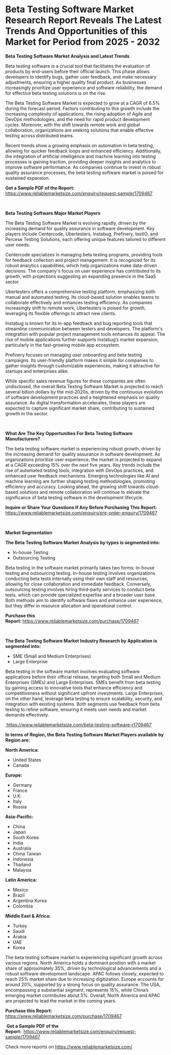 <p><h1>Beta Testing Software Market Research Report Reveals The Latest Trends And Opportunities of this Market for Period from 2025 - 2032</h1></p><p><strong>Beta Testing Software Market Analysis and Latest Trends</strong></p>
<p><p>Beta testing software is a crucial tool that facilitates the evaluation of products by end-users before their official launch. This phase allows developers to identify bugs, gather user feedback, and make necessary adjustments, ensuring a higher quality final product. As businesses increasingly prioritize user experience and software reliability, the demand for effective beta testing solutions is on the rise.</p><p>The Beta Testing Software Market is expected to grow at a CAGR of 6.5% during the forecast period. Factors contributing to this growth include the increasing complexity of applications, the rising adoption of Agile and DevOps methodologies, and the need for rapid product development cycles. Moreover, with the shift towards remote work and global collaboration, organizations are seeking solutions that enable effective testing across distributed teams.</p><p>Recent trends show a growing emphasis on automation in beta testing, allowing for quicker feedback loops and enhanced efficiency. Additionally, the integration of artificial intelligence and machine learning into testing processes is gaining traction, providing deeper insights and analytics to improve software performance. As companies continue to invest in robust quality assurance processes, the beta testing software market is poised for sustained expansion.</p></p>
<p><strong>Get a Sample PDF of the Report:&nbsp;</strong> <a href="https://www.reliablemarketsize.com/enquiry/request-sample/1709467?utm_campaign=2941&utm_medium=2&utm_source=Github&utm_content=ia&utm_term=27032025&utm_id=beta-testing-software">https://www.reliablemarketsize.com/enquiry/request-sample/1709467</a></p>
<p>&nbsp;</p>
<p><strong>Beta Testing Software Major Market Players</strong></p>
<p><p>The Beta Testing Software Market is evolving rapidly, driven by the increasing demand for quality assurance in software development. Key players include Centercode, Ubertesters, Instabug, Prefinery, testIO, and Percese Testing Solutions, each offering unique features tailored to different user needs.</p><p>Centercode specializes in managing beta testing programs, providing tools for feedback collection and project management. It is recognized for its robust analytics capabilities, which help organizations make data-driven decisions. The company's focus on user experience has contributed to its growth, with projections suggesting an expanding presence in the SaaS sector.</p><p>Ubertesters offers a comprehensive testing platform, emphasizing both manual and automated testing. Its cloud-based solution enables teams to collaborate effectively and enhances testing efficiency. As companies increasingly shift to remote work, Ubertesters is poised for growth, leveraging its flexible offerings to attract new clients.</p><p>Instabug is known for its in-app feedback and bug reporting tools that streamline communication between testers and developers. The platform's integration with popular project management tools enhances its appeal. The rise of mobile applications further supports Instabug’s market expansion, particularly in the fast-growing mobile app ecosystem.</p><p>Prefinery focuses on managing user onboarding and beta testing campaigns. Its user-friendly platform makes it simple for companies to gather insights through customizable experiences, making it attractive for startups and enterprises alike.</p><p>While specific sales revenue figures for these companies are often undisclosed, the overall Beta Testing Software Market is projected to reach several billion dollars by the mid-2020s, driven by the continuous evolution of software development practices and a heightened emphasis on quality assurance. As digital transformation accelerates, these players are expected to capture significant market share, contributing to sustained growth in the sector.</p></p>
<p>&nbsp;</p>
<p><strong>What Are The Key Opportunities For Beta Testing Software Manufacturers?</strong></p>
<p><p>The beta testing software market is experiencing robust growth, driven by the increasing demand for quality assurance in software development. As organizations prioritize user experience, the market is projected to expand at a CAGR exceeding 15% over the next five years. Key trends include the rise of automated testing tools, integration with DevOps practices, and enhanced user feedback mechanisms. Emerging technologies like AI and machine learning are further shaping testing methodologies, promoting efficiency and accuracy. Looking ahead, the growing shift towards cloud-based solutions and remote collaboration will continue to elevate the significance of beta testing software in the development lifecycle.</p></p>
<p><strong>Inquire or Share Your Questions If Any Before Purchasing This Report:</strong> <a href="https://www.reliablemarketsize.com/enquiry/pre-order-enquiry/1709467?utm_campaign=2941&utm_medium=2&utm_source=Github&utm_content=ia&utm_term=27032025&utm_id=beta-testing-software">https://www.reliablemarketsize.com/enquiry/pre-order-enquiry/1709467</a></p>
<p>&nbsp;</p>
<p><strong>Market Segmentation</strong></p>
<p><strong>The Beta Testing Software Market Analysis by types is segmented into:</strong></p>
<p><ul><li>In-house Testing</li><li>Outsourcing Testing</li></ul></p>
<p><p>Beta testing in the software market primarily takes two forms: in-house testing and outsourcing testing. In-house testing involves organizations conducting beta tests internally using their own staff and resources, allowing for close collaboration and immediate feedback. Conversely, outsourcing testing involves hiring third-party services to conduct beta tests, which can provide specialized expertise and a broader user base. Both methods aim to identify software flaws and enhance user experience, but they differ in resource allocation and operational control.</p></p>
<p><strong>Purchase this Report:&nbsp;</strong><a href="https://www.reliablemarketsize.com/purchase/1709467?utm_campaign=2941&utm_medium=2&utm_source=Github&utm_content=ia&utm_term=27032025&utm_id=beta-testing-software">https://www.reliablemarketsize.com/purchase/1709467</a></p>
<p>&nbsp;</p>
<p><strong>The Beta Testing Software Market Industry Research by Application is segmented into:</strong></p>
<p><ul><li>SME (Small and Medium Enterprises)</li><li>Large Enterprise</li></ul></p>
<p><p>Beta testing in the software market involves evaluating software applications before their official release, targeting both Small and Medium Enterprises (SMEs) and Large Enterprises. SMEs benefit from beta testing by gaining access to innovative tools that enhance efficiency and competitiveness without significant upfront investments. Large Enterprises, on the other hand, leverage beta testing to ensure scalability, security, and integration with existing systems. Both segments use feedback from beta testing to refine software, ensuring it meets user needs and market demands effectively.</p></p>
<p><a href="https://www.reliablemarketsize.com/beta-testing-software-r1709467?utm_campaign=2941&utm_medium=2&utm_source=Github&utm_content=ia&utm_term=27032025&utm_id=beta-testing-software">&nbsp;https://www.reliablemarketsize.com/beta-testing-software-r1709467</a></p>
<p><strong>In terms of Region, the Beta Testing Software Market Players available by Region are:</strong></p>
<p>
    <p> <strong> North America: </strong>
        <ul>
            <li>United States</li>
            <li>Canada</li>
        </ul>
        </p> 
    <p> <strong> Europe: </strong>
        <ul>
            <li>Germany</li>
            <li>France</li>
            <li>U.K.</li>
            <li>Italy</li>
            <li>Russia</li>
        </ul>
        </p> 
    <p> <strong> Asia-Pacific: </strong>
        <ul>
            <li>China</li>
            <li>Japan</li>
            <li>South Korea</li>
            <li>India</li>
            <li>Australia</li>
            <li>China Taiwan</li>
            <li>Indonesia</li>
            <li>Thailand</li>
            <li>Malaysia</li>
        </ul>
        </p> 
    <p> <strong> Latin America: </strong>
        <ul>
            <li>Mexico</li>
            <li>Brazil</li>
            <li>Argentina Korea</li>
            <li>Colombia</li>
        </ul>
        </p> 
    <p> <strong> Middle East & Africa: </strong>
        <ul>
            <li>Turkey</li>
            <li>Saudi</li>
            <li>Arabia</li>
            <li>UAE</li>
            <li>Korea</li>
        </ul>
    </p>
    </p>
<p><p>The beta testing software market is experiencing significant growth across various regions. North America holds a dominant position with a market share of approximately 35%, driven by technological advancements and a robust software development landscape. APAC follows closely, expected to reach 25% market share due to increasing digitization. Europe accounts for around 20%, supported by a strong focus on quality assurance. The USA, encompassing a substantial segment, represents 15%, while China’s emerging market contributes about 5%. Overall, North America and APAC are projected to lead the market in the coming years.</p></p>
<p><strong>Purchase this Report: </strong><a href="https://www.reliablemarketsize.com/purchase/1709467?utm_campaign=2941&utm_medium=2&utm_source=Github&utm_content=ia&utm_term=27032025&utm_id=beta-testing-software">https://www.reliablemarketsize.com/purchase/1709467</a></p>
<p>&nbsp;<strong>Get a Sample PDF of the Report:&nbsp;&nbsp;</strong><a href="https://www.reliablemarketsize.com/enquiry/request-sample/1709467?utm_campaign=2941&utm_medium=2&utm_source=Github&utm_content=ia&utm_term=27032025&utm_id=beta-testing-software">https://www.reliablemarketsize.com/enquiry/request-sample/1709467</a></p>
<p><strong></strong></p>
<p>Check more reports on <a href="https://www.reliablemarketsize.com/?utm_campaign=2941&utm_medium=2&utm_source=Github&utm_content=ia&utm_term=27032025&utm_id=beta-testing-software">https://www.reliablemarketsize.com/</a></p>